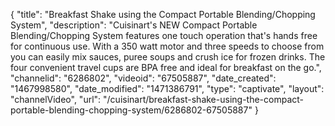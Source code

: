 {
    "title": "Breakfast Shake using the Compact Portable Blending\/Chopping System",
    "description": "Cuisinart's NEW Compact Portable Blending\/Chopping System features one touch operation that's hands free for continuous use. With a 350 watt motor and three speeds to choose from you can easily mix sauces, puree soups and crush ice for frozen drinks. The four convenient travel cups are BPA free and ideal for breakfast on the go.",
    "channelid": "6286802",
    "videoid": "67505887",
    "date_created": "1467998580",
    "date_modified": "1471386791",
    "type": "captivate",
    "layout": "channelVideo",
    "url": "\/cuisinart\/breakfast-shake-using-the-compact-portable-blending-chopping-system\/6286802-67505887"
}